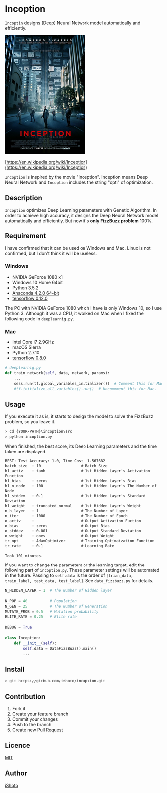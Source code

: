 Incoption
====

`Incoptin` designs (Deep) Neural Network model automatically and efficiently.

![pic](inception.jpg)

[https://en.wikipedia.org/wiki/Inception](https://en.wikipedia.org/wiki/Inception)

`Incoption` is inspired by the movie "Inception".
Inception means Deep Neural Network and `Incoption` includes the string "opti" of optimization.


## Description
`Incoption` optimizes Deep Learning parameters with Genetic Algorithm.
In order to achieve high accuracy, it designs the Deep Neural Network model automatically and efficiently.
But now it's **only FizzBuzz problem** 100%.


## Requirement
I have confirmed that it can be used on Windows and Mac.
Linux is not confirmed, but I don't think it will be useless.

### Windows
- NVIDIA GeForce 1080 x1
- Windows 10 Home 64bit
- Python 3.5.2
- [Anaconda 4.2.0 64-bit](https://www.continuum.io/downloads)
- [tensorflow 0.12.0](https://www.tensorflow.org/get_started/os_setup)

The PC with NVIDIA GeForce 1080 which I have is only Windows 10, so I use Python 3.
Although it was a CPU, it worked on Mac when I fixed the following code in `deeplearnig.py`.

### Mac
- Intel Core i7 2.9GHz
- macOS Sierra
- Python 2.7.10
- [tensorflow 0.8.0](https://www.tensorflow.org/get_started/os_setup)

```python:deeplearnig.py
# deeplearnig.py
def train_network(self, data, network, params):
    ...
    sess.run(tf.global_variables_initializer())  # Comment this for Mac
    #tf.initialize_all_variables().run()  # Uncommment this for Mac.
```


## Usage
If you execute it as is, it starts to design the model to solve the FizzBuzz problem, so you leave it.

```sh
> cd {YOUR-PATH}\incoption\src
> python incoption.py
```

When finished, the best score, its Deep Learning parameters and the time taken are displayed.

```
BEST: Test Accuracy: 1.0, Time Cost: 1.567682
batch_size  : 10                  # Batch Size
h1_activ    : tanh                # 1st Hidden Layer's Activation Function
h1_bias     : zeros               # 1st Hidden Layer's Bias
h1_n_node   : 100                 # 1st Hidden Layer's The Number of Node
h1_stddev   : 0.1                 # 1st Hidden Layer's Standard Deviation
h1_weight   : truncated_normal    # 1st Hidden Layer's Weight
n_h_layer   : 1                   # The Number of Layer
n_iter      : 1000                # The Number of Epoch
o_activ     :                     # Output Activation Fuction
o_bias      : zeros               # Output Bias
o_stddev    : 0.001               # Output Standard Deviation
o_weight    : ones                # Output Weight
tr_opt      : AdamOptimizer       # Training Optimaization Function
tr_rate     : 0.1                 # Learning Rate

Took 101 minutes.
```

If you want to change the parameters or the learning target, edit the following part of `incoption.py`.
These parameter settings will be automated in the future.
Passing to `self.data` is the order of `[trian_data, train_label, test_data, test_label]`.
See `data_fizzbuzz.py` for details.

```python:incoption.py
N_HIDDEN_LAYER = 1  # The Number of Hidden layer

N_POP = 40          # Population
N_GEN = 25          # The Number of Generation
MUTATE_PROB = 0.5   # Mutation probability
ELITE_RATE = 0.25   # Elite rate

DEBUG = True

class Incoption:
    def __init__(self):
        self.data = DataFizzBuzz().main()
        ...
```


## Install
```sh
> git https://github.com/iShoto/incoption.git
```


## Contribution
1. Fork it
2. Create your feature branch
3. Commit your changes
4. Push to the branch
5. Create new Pull Request


## Licence
[MIT](https://github.com/iShoto/incoption/blob/master/LICENSE)


## Author
[iShoto](https://github.com/iShoto)
